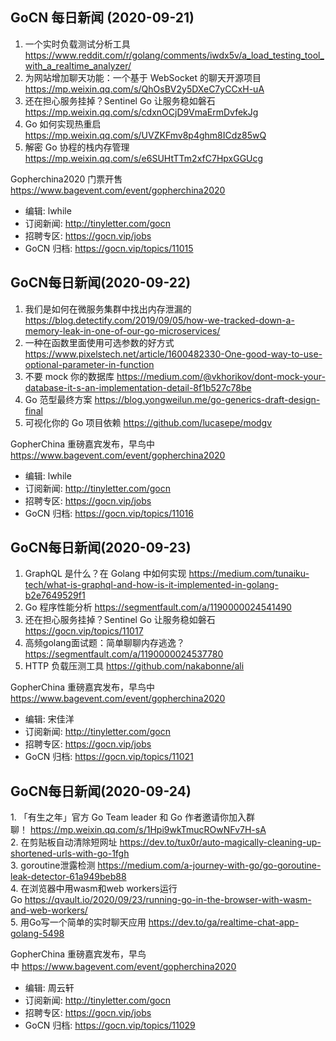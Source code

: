 ## GoCN 每日新闻 (2020-09-21)

1. 一个实时负载测试分析工具 https://www.reddit.com/r/golang/comments/iwdx5v/a_load_testing_tool_with_a_realtime_analyzer/
2. 为网站增加聊天功能：一个基于 WebSocket 的聊天开源项目 https://mp.weixin.qq.com/s/QhOsBV2y5DXeC7yCCxH-uA
3. 还在担心服务挂掉？Sentinel Go 让服务稳如磐石 https://mp.weixin.qq.com/s/cdxnOCjD9VmaErmDvfekJg
4. Go 如何实现热重启 https://mp.weixin.qq.com/s/UVZKFmv8p4ghm8ICdz85wQ
5. 解密 Go 协程的栈内存管理 https://mp.weixin.qq.com/s/e6SUHtTTm2xfC7HpxGGUcg

Gopherchina2020 门票开售 https://www.bagevent.com/event/gopherchina2020

* 编辑: lwhile 
* 订阅新闻: http://tinyletter.com/gocn 
* 招聘专区: https://gocn.vip/jobs
* GoCN 归档: https://gocn.vip/topics/11015

## GoCN每日新闻(2020-09-22)

1. 我们是如何在微服务集群中找出内存泄漏的 https://blog.detectify.com/2019/09/05/how-we-tracked-down-a-memory-leak-in-one-of-our-go-microservices/
2. 一种在函数里面使用可选参数的好方式 https://www.pixelstech.net/article/1600482330-One-good-way-to-use-optional-parameter-in-function
3. 不要 mock 你的数据库 https://medium.com/@vkhorikov/dont-mock-your-database-it-s-an-implementation-detail-8f1b527c78be
4. Go 范型最终方案 https://blog.yongweilun.me/go-generics-draft-design-final
5. 可视化你的 Go 项目依赖 https://github.com/lucasepe/modgv

GopherChina 重磅嘉宾发布，早鸟中 https://www.bagevent.com/event/gopherchina2020

* 编辑: lwhile
* 订阅新闻: http://tinyletter.com/gocn
* 招聘专区: https://gocn.vip/jobs
* GoCN 归档: https://gocn.vip/topics/11016

## GoCN每日新闻(2020-09-23)

1. GraphQL 是什么？在 Golang 中如何实现 https://medium.com/tunaiku-tech/what-is-graphql-and-how-is-it-implemented-in-golang-b2e7649529f1
2. Go 程序性能分析 https://segmentfault.com/a/1190000024541490
3. 还在担心服务挂掉？Sentinel Go 让服务稳如磐石 https://gocn.vip/topics/11017
4. 高频golang面试题：简单聊聊内存逃逸？https://segmentfault.com/a/1190000024537780
5. HTTP 负载压测工具 https://github.com/nakabonne/ali

GopherChina 重磅嘉宾发布，早鸟中 https://www.bagevent.com/event/gopherchina2020

* 编辑: 宋佳洋
* 订阅新闻: http://tinyletter.com/gocn
* 招聘专区: https://gocn.vip/jobs
* GoCN 归档: https://gocn.vip/topics/11021

## GoCN每日新闻(2020-09-24)

1. 「有生之年」官方 Go Team leader 和 Go 作者邀请你加入群聊！ https://mp.weixin.qq.com/s/1Hpi9wkTmucROwNFv7H-sA  
2. 在剪贴板自动清除短网址 https://dev.to/tux0r/auto-magically-cleaning-up-shortened-urls-with-go-1fgh  
3. goroutine泄露检测 https://medium.com/a-journey-with-go/go-goroutine-leak-detector-61a949beb88  
4. 在浏览器中用wasm和web workers运行Go https://qvault.io/2020/09/23/running-go-in-the-browser-with-wasm-and-web-workers/  
5. 用Go写一个简单的实时聊天应用 https://dev.to/ga/realtime-chat-app-golang-5498  

GopherChina 重磅嘉宾发布，早鸟中 https://www.bagevent.com/event/gopherchina2020  

* 编辑: 周云轩  
* 订阅新闻: http://tinyletter.com/gocn  
* 招聘专区: https://gocn.vip/jobs  
* GoCN 归档: https://gocn.vip/topics/11029  
